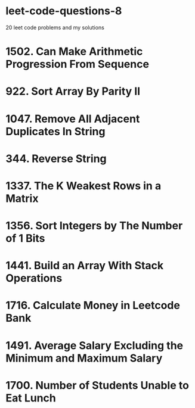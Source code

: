 # leet-code-questions-8

20 leet code problems and my solutions

# 1502. Can Make Arithmetic Progression From Sequence

# 922. Sort Array By Parity II

# 1047. Remove All Adjacent Duplicates In String

# 344. Reverse String

# 1337. The K Weakest Rows in a Matrix

# 1356. Sort Integers by The Number of 1 Bits

# 1441. Build an Array With Stack Operations

# 1716. Calculate Money in Leetcode Bank

# 1491. Average Salary Excluding the Minimum and Maximum Salary

# 1700. Number of Students Unable to Eat Lunch

